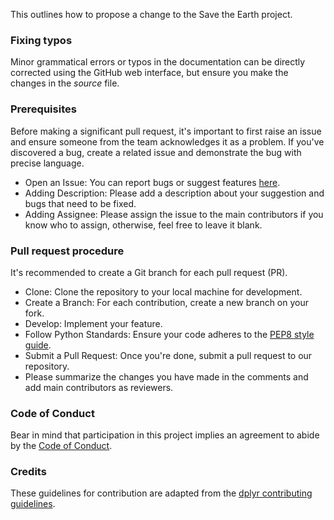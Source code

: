 This outlines how to propose a change to the Save the Earth project.

### Fixing typos

Minor grammatical errors or typos in the documentation can be directly corrected using
the GitHub web interface, but ensure you make the changes in the _source_ file.

### Prerequisites

Before making a significant pull request, it's important to first raise an issue and
ensure someone from the team acknowledges it as a problem. If you've discovered a
bug, create a related issue and demonstrate the bug with precise language.
*  Open an Issue: You can report bugs or suggest features [here](https://github.com/UBC-MDS/DSCI_522_Group-11_Save-The-Earth/issues).
*  Adding Description: Please add a description about your suggestion and bugs that need to be fixed.
*  Adding Assignee: Please assign the issue to the main contributors if you know who to assign, otherwise, feel free to leave it blank.

### Pull request procedure

It's recommended to create a Git branch for each pull request (PR).
*  Clone: Clone the repository to your local machine for development.
*  Create a Branch: For each contribution, create a new branch on your fork.
*  Develop: Implement your feature.
*  Follow Python Standards: Ensure your code adheres to the [PEP8 style guide](https://peps.python.org/pep-0008/).
*  Submit a Pull Request: Once you're done, submit a pull request to our repository.
*  Please summarize the changes you have made in the comments and add main contributors as reviewers.

### Code of Conduct

Bear in mind that participation in this project implies an agreement to abide by the [Code of
Conduct](CODE_OF_CONDUCT.md).

### Credits
These guidelines for contribution are adapted from the [dplyr contributing guidelines](https://github.com/tidyverse/dplyr/blob/master/.github/CONTRIBUTING.md).
